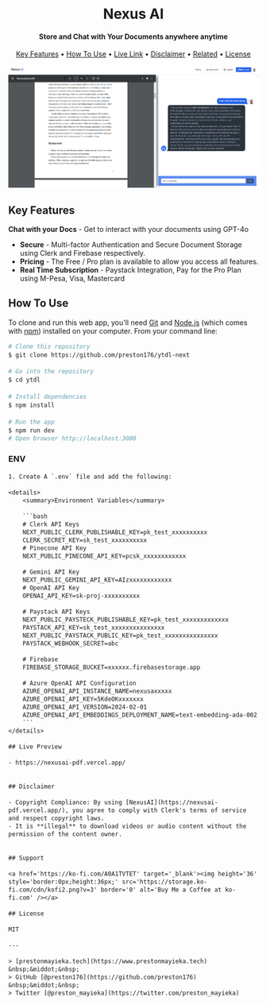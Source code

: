 <h1 align="center">
   <br>
  Nexus AI
  <br>
</h1>

<h4 align="center">Store and Chat with Your Documents anywhere anytime</h4>



<p align="center">
  <a href="#key-features">Key Features</a> •
  <a href="#how-to-use">How To Use</a> •
  <a href="#Live-preview">Live Link</a> •
  <a href="#disclaimer">Disclaimer</a> •
  <a href="#related">Related</a> •
  <a href="#license">License</a>
</p>

![screenshot](./public/demo.PNG)

## Key Features

**Chat with your Docs** - Get to interact with your documents using GPT-4o 
* **Secure** - Multi-factor Authentication and Secure Document Storage using Clerk and Firebase respectively. 
* **Pricing** - The Free / Pro plan is available to allow you access all features.
* **Real Time Subscription** - Paystack Integration, Pay for the Pro Plan using M-Pesa, Visa, Mastercard

## How To Use

To clone and run this web app, you'll need [Git](https://git-scm.com) and [Node.js](https://nodejs.org/en/download/) (which comes with [npm](http://npmjs.com)) installed on your computer. From your command line:

```bash
# Clone this repository
$ git clone https://github.com/preston176/ytdl-next

# Go into the repository
$ cd ytdl

# Install dependencies
$ npm install

# Run the app
$ npm run dev
# Open browser http://localhost:3000
```
### ENV
```
1. Create A `.env` file and add the following:

<details>
    <summary>Environment Variables</summary>

    ```bash
    # Clerk API Keys
    NEXT_PUBLIC_CLERK_PUBLISHABLE_KEY=pk_test_xxxxxxxxxx
    CLERK_SECRET_KEY=sk_test_xxxxxxxxxx
    # Pinecone API Key
    NEXT_PUBLIC_PINECONE_API_KEY=pcsk_xxxxxxxxxxxx

    # Gemini API Key
    NEXT_PUBLIC_GEMINI_API_KEY=AIzxxxxxxxxxxxx
    # OpenAI API Key
    OPENAI_API_KEY=sk-proj-xxxxxxxxxx

    # Paystack API Keys
    NEXT_PUBLIC_PAYSTECK_PUBLISHABLE_KEY=pk_test_xxxxxxxxxxxxx
    PAYSTACK_API_KEY=sk_test_xxxxxxxxxxxxxxx
    NEXT_PUBLIC_PAYSTACK_PUBLIC_KEY=pk_test_xxxxxxxxxxxxxxx
    PAYSTACK_WEBHOOK_SECRET=abc

    # Firebase
    FIREBASE_STORAGE_BUCKET=xxxxxx.firebasestorage.app

    # Azure OpenAI API Configuration
    AZURE_OPENAI_API_INSTANCE_NAME=nexusaxxxxx
    AZURE_OPENAI_API_KEY=5KdeOKxxxxxxx
    AZURE_OPENAI_API_VERSION=2024-02-01
    AZURE_OPENAI_API_EMBEDDINGS_DEPLOYMENT_NAME=text-embedding-ada-002
    ```
</details>

## Live Preview

- https://nexusai-pdf.vercel.app/


## Disclaimer

- Copyright Compliance: By using [NexusAI](https://nexusai-pdf.vercel.app/), you agree to comply with Clerk's terms of service and respect copyright laws. 
- It is **illegal** to download videos or audio content without the permission of the content owner. 


## Support

<a href='https://ko-fi.com/A0A1TVTET' target='_blank'><img height='36' style='border:0px;height:36px;' src='https://storage.ko-fi.com/cdn/kofi2.png?v=3' border='0' alt='Buy Me a Coffee at ko-fi.com' /></a>

## License

MIT

---

> [prestonmayieka.tech](https://www.prestonmayieka.tech) &nbsp;&middot;&nbsp;
> GitHub [@preston176](https://github.com/preston176) &nbsp;&middot;&nbsp;
> Twitter [@preston_mayieka](https://twitter.com/preston_mayieka)

